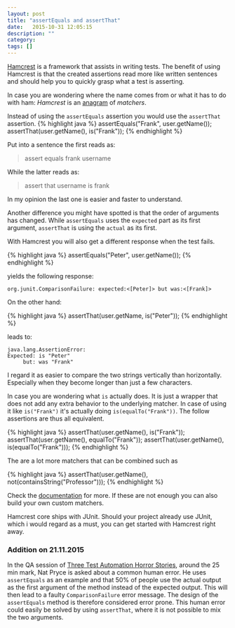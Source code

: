 ```yaml
---
layout: post
title: "assertEquals and assertThat"
date:   2015-10-31 12:05:15
description: ""
category:
tags: []
---
```


[Hamcrest](http://hamcrest.org/JavaHamcrest/) is a framework that assists in writing tests. The benefit of using Hamcrest is that the created assertions read more like written sentences and should help you to quickly grasp what a test is asserting.

In case you are wondering where the name comes from or what it has to do with ham: _Hamcrest_ is an [anagram](https://en.wikipedia.org/wiki/Anagram) of _matchers_.

Instead of using the `assertEquals` assertion you would use the `assertThat` assertion.
{% highlight java %}
assertEquals("Frank", user.getName());
assertThat(user.getName(), is("Frank"));
{% endhighlight %}

Put into a sentence the first reads as:

> assert equals frank username

While the latter reads as:

> assert that username is frank

In my opinion the last one is easier and faster to understand.

Another difference you might have spotted is that the order of arguments has changed. While `assertEquals` uses the `expected` part as its first argument, `assertThat` is using the `actual` as its first.

With Hamcrest you will also get a different response when the test fails.

{% highlight java %}
assertEquals("Peter", user.getName());
{% endhighlight %}

yields the following response:

```
org.junit.ComparisonFailure: expected:<[Peter]> but was:<[Frank]>
```

On the other hand:

{% highlight java %}
assertThat(user.getName, is("Peter"));
{% endhighlight %}

leads to:

```
java.lang.AssertionError:
Expected: is "Peter"
     but: was "Frank"
```

I regard it as easier to compare the two strings vertically than horizontally. Especially when they become longer than just a few characters.

In case you are wondering what `is` actually does. It is just a wrapper that does not add any extra behavior to the underlying matcher. In case of using it like `is("Frank")` it's actually doing `is(equalTo("Frank"))`. The follow assertions are thus all equivalent.

{% highlight java %}
assertThat(user.getName(), is("Frank"));
assertThat(user.getName(), equalTo("Frank"));
assertThat(user.getName(), is(equalTo("Frank")));
{% endhighlight %}

The are a lot more matchers that can be combined such as

{% highlight java %}
assertThat(user.getName(), not(containsString("Professor")));
{% endhighlight %}

Check the [documentation](http://hamcrest.org/JavaHamcrest/javadoc/1.3/org/hamcrest/Matchers.html) for more. If these are not enough you can also build your own custom matchers.

Hamcrest core ships with JUnit. Should your project already use JUnit, which i would regard as a must, you can get started with Hamcrest right away.

### Addition on 21.11.2015
In the QA session of [Three Test Automation Horror Stories](https://skillsmatter.com/skillscasts/6947-three-test-automation-horror-stories-and-what-you-can-learn-from-them), around the 25 min mark, Nat Pryce is asked about a common human error. He uses `assertEquals` as an example and that 50% of people use the actual output as the first argument of the method instead of the expected output. This will then lead to a faulty `ComparisonFailure` error message. The design of the `assertEquals` method is therefore considered error prone. This human error could easily be solved by using `assertThat`, where it is not possible to mix the two arguments.
